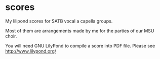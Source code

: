scores
======

My lilipond scores for SATB vocal a capella groups.

Most of them are arrangements made by me for the parties of our MSU choir.

You will need GNU LilyPond to compile a score into PDF file. Please see http://www.lilypond.org/
